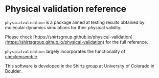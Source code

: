 Physical validation reference
=============================

`physicalvalidation` is a package aimed at testing results obtained
by molecular dynamics simulations for their physical validity.

Please check [https://shirtsgroup.github.io/physical-validation](https://shirtsgroup.github.io/physical-validation)
for the full reference.

`physicalvalidation` largely incorporates the functionality of 
[checkensemble](https://github.com/shirtsgroup/checkensemble).

This software is developed in the Shirts group at University of 
Colorado in Boulder.
